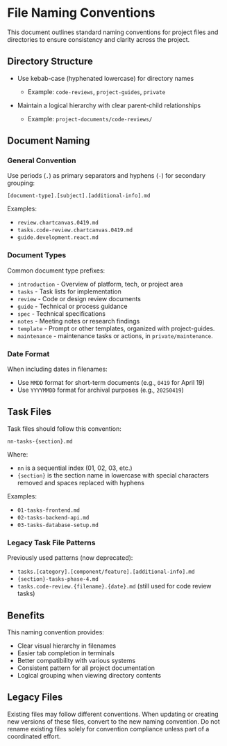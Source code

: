 # File Naming Conventions
This document outlines standard naming conventions for project files and directories to ensure consistency and clarity across the project.

## Directory Structure
- Use kebab-case (hyphenated lowercase) for directory names
  - Example: `code-reviews`, `project-guides`, `private`

- Maintain a logical hierarchy with clear parent-child relationships
  - Example: `project-documents/code-reviews/`

## Document Naming

### General Convention

Use periods (`.`) as primary separators and hyphens (`-`) for secondary grouping:
```
[document-type].[subject].[additional-info].md
```

Examples:
- `review.chartcanvas.0419.md`
- `tasks.code-review.chartcanvas.0419.md`
- `guide.development.react.md`

### Document Types

Common document type prefixes:
- `introduction` - Overview of platform, tech, or project area
- `tasks` - Task lists for implementation
- `review` - Code or design review documents
- `guide` - Technical or process guidance
- `spec` - Technical specifications
- `notes` - Meeting notes or research findings
- `template` - Prompt or other templates, organized with project-guides.
- `maintenance` - maintenance tasks or actions, in `private/maintenance`.

### Date Format

When including dates in filenames:
- Use `MMDD` format for short-term documents (e.g., `0419` for April 19)
- Use `YYYYMMDD` format for archival purposes (e.g., `20250419`)

## Task Files
Task files should follow this convention:

```
nn-tasks-{section}.md
```

Where:
- `nn` is a sequential index (01, 02, 03, etc.)
- `{section}` is the section name in lowercase with special characters removed and spaces replaced with hyphens

Examples:
- `01-tasks-frontend.md`
- `02-tasks-backend-api.md`  
- `03-tasks-database-setup.md`

### Legacy Task File Patterns
Previously used patterns (now deprecated):
- `tasks.[category].[component/feature].[additional-info].md`
- `{section}-tasks-phase-4.md`
- `tasks.code-review.{filename}.{date}.md` (still used for code review tasks)

## Benefits

This naming convention provides:
- Clear visual hierarchy in filenames
- Easier tab completion in terminals
- Better compatibility with various systems
- Consistent pattern for all project documentation
- Logical grouping when viewing directory contents

## Legacy Files
Existing files may follow different conventions. When updating or creating new versions of these files, convert to the new naming convention. Do not rename existing files solely for convention compliance unless part of a coordinated effort.
